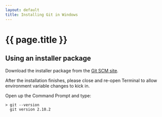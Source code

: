 ```yaml
---
layout: default
title: Installing Git in Windows 
---
```


# {{ page.title }}


## Using an installer package
Download the installer package from the [Git SCM site](https://git-scm.com/download/win). 

After the installation finishes, please close and re-open Terminal to allow environment variable changes to kick in.

Open up the Command Prompt and type:

    > git --version
      git version 2.10.2


